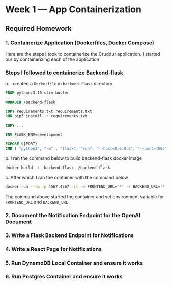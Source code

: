 # Week 1 — App Containerization

## Required Homework

### 1. Containerize Application (Dockerfiles, Docker Compose)
Here are the steps I took to containerize the Cruddur application.
I started our by containerizing each of the application

### Steps I followed to containerize Backend-flask
a. I created a `Dockerfile` in `backend-flask` directory

```dockerfile
FROM python:3.10-slim-buster

WORKDIR /backend-flask

COPY requirements.txt requirements.txt
RUN pip3 install -r requirements.txt

COPY . .

ENV FLASK_ENV=development

EXPOSE ${PORT}
CMD [ "python3", "-m" , "flask", "run", "--host=0.0.0.0", "--port=4567"]
```
b. I ran the command below to build backend-flask docker image 
 ```sh
 docker build -t  backend-flask ./backend-flask
 ```
 
c. After which I ran the container with the command below

```sh
docker run --rm -p 4567:4567 -it -e FRONTEND_URL='*' -e BACKEND_URL='*' backend-flask
```
The command above started the container and set environment variable for `FRONTEND_URL` and `BACKEND_URL`


### 2. Document the Notification Endpoint for the OpenAI Document 
### 3. Write a Flask Backend Endpoint for Notifications

### 4. 	Write a React Page for Notifications

### 5. 	Run DynamoDB Local Container and ensure it works

### 6. Run Postgres Container and ensure it works
